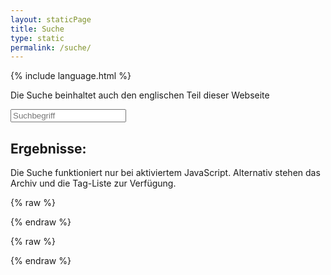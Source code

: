 ```yaml
---
layout: staticPage
title: Suche
type: static
permalink: /suche/
---
```


{% include language.html %}

<p>
  Die Suche beinhaltet auch den englischen Teil dieser Webseite
</p>

<div id="search">
  <form action="/suche/" method="get">
    <input type="text" id="searchQuery" name="q" placeholder="Suchbegriff" autocomplete="off">
  </form>
</div>

<h2>Ergebnisse:</h2>
<div id="searchResults" style="display: block;">
  <ul class="entries">
  </ul>
</div>
<noscript>
  Die Suche funktioniert nur bei aktiviertem JavaScript. Alternativ stehen 
  das Archiv und die Tag-Liste zur Verfügung.
</noscript>

{% raw %}
<script id="searchResultsTemplate" type="text/mustache">
  {{#entries}}
    <li>      
      {{#date}}Beitrag:&nbsp;{{/date}}{{^date}}Seite:&nbsp;{{/date}}
      <a href="{{url}}">{{title}}</a>
    </li>
  {{/entries}}  
</script>
{% endraw %}

<script src="/js/search.js" type="text/javascript" charset="utf-8"></script>

{% raw %}
<script type="text/javascript">
  $(function() {
    $('#searchQuery').lunrSearch({
      indexUrl: '/js/index.json',   // Url for the .json file containing search index data
      results : '#searchResults',  // selector for containing search results element
      entries : '.entries',         // selector for search entries containing element (contained within results above)
      template: '#searchResultsTemplate',  // selector for Mustache.js template
      empty: 'Nichts gefunden'
    });
  });
</script>
{% endraw %}


